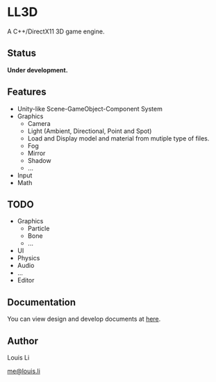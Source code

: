 # LL3D

A C++/DirectX11 3D game engine.

## Status

**Under development.**

## Features

- Unity-like Scene-GameObject-Component System
- Graphics
  - Camera
  - Light (Ambient, Directional, Point and Spot)
  - Load and Display model and material from mutiple type of files.
  - Fog
  - Mirror
  - Shadow
  - ...
- Input
- Math

## TODO

- Graphics
  - Particle
  - Bone
  - ...
- UI
- Physics
- Audio
- ...
- Editor

## Documentation

You can view design and develop documents at [here](https://onedrive.live.com/redir?page=view&resid=CD6518D498235073!2141&authkey=!AMsU_BK42yKOQEU).

## Author

Louis Li

me@louis.li


